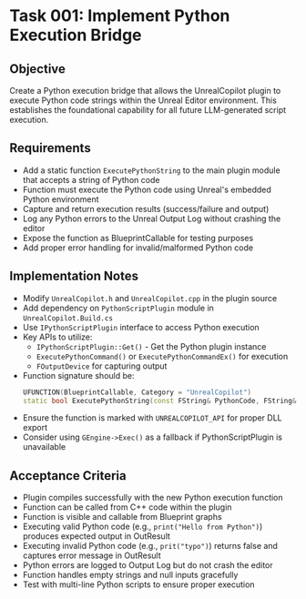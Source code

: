 # Task 001: Implement Python Execution Bridge

## Objective
Create a Python execution bridge that allows the UnrealCopilot plugin to execute Python code strings within the Unreal Editor environment. This establishes the foundational capability for all future LLM-generated script execution.

## Requirements
- Add a static function `ExecutePythonString` to the main plugin module that accepts a string of Python code
- Function must execute the Python code using Unreal's embedded Python environment
- Capture and return execution results (success/failure and output)
- Log any Python errors to the Unreal Output Log without crashing the editor
- Expose the function as BlueprintCallable for testing purposes
- Add proper error handling for invalid/malformed Python code

## Implementation Notes
- Modify `UnrealCopilot.h` and `UnrealCopilot.cpp` in the plugin source
- Add dependency on `PythonScriptPlugin` module in `UnrealCopilot.Build.cs`
- Use `IPythonScriptPlugin` interface to access Python execution
- Key APIs to utilize:
  - `IPythonScriptPlugin::Get()` - Get the Python plugin instance
  - `ExecutePythonCommand()` or `ExecutePythonCommandEx()` for execution
  - `FOutputDevice` for capturing output
- Function signature should be:
  ```cpp
  UFUNCTION(BlueprintCallable, Category = "UnrealCopilot")
  static bool ExecutePythonString(const FString& PythonCode, FString& OutResult);
  ```
- Ensure the function is marked with `UNREALCOPILOT_API` for proper DLL export
- Consider using `GEngine->Exec()` as a fallback if PythonScriptPlugin is unavailable

## Acceptance Criteria
- Plugin compiles successfully with the new Python execution function
- Function can be called from C++ code within the plugin
- Function is visible and callable from Blueprint graphs
- Executing valid Python code (e.g., `print("Hello from Python")`) produces expected output in OutResult
- Executing invalid Python code (e.g., `prit("typo")`) returns false and captures error message in OutResult
- Python errors are logged to Output Log but do not crash the editor
- Function handles empty strings and null inputs gracefully
- Test with multi-line Python scripts to ensure proper execution